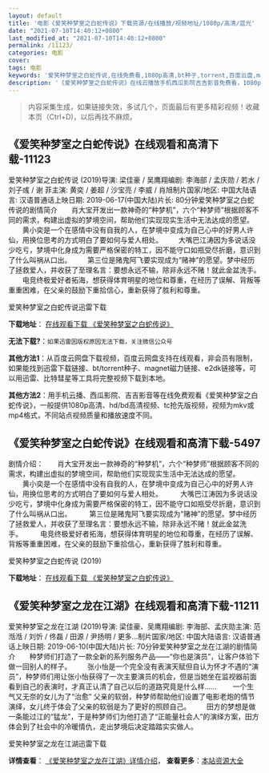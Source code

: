 ```yaml
---
layout: default
title: '电影《爱笑种梦室之白蛇传说》下载资源/在线播放/视频地址/1080p/高清/蓝光'
date: "2021-07-10T14:40:12+0800"
last_modified_at: "2021-07-10T14:40:12+0800"
permalink: /11123/
categories: 电影
cover:
tags: 电影
keywords: '爱笑种梦室之白蛇传说,在线免费看,1080p高清,bt种子,torrent,百度云盘,magnet,磁力链,迅雷下载资源'
description: '《爱笑种梦室之白蛇传说》在线云播放手机西瓜影院吉吉影音免费看，1080p高清bd/hd未删减完整版和tc抢先枪版，mkv/mp4格式，附带bt/torrent种子、magnet/磁力链、百度云盘、网盘资源迅雷下载链接'
---
```


>内容采集生成，如果链接失效，多试几个，页面最后有更多精彩视频！收藏本页（Ctrl+D)，以后再找不麻烦。


## 《爱笑种梦室之白蛇传说》在线观看和高清下载-11123

爱笑种梦室之白蛇传说 (2019)导演: 梁佳豪 / 吴鹰翔编剧: 李海部 / 孟庆勋 / 若水 / 刘子彧 / 谢 菲主演: 黄奕 / 姜超 / 沙宝亮 / 李威 / 肖旭制片国家/地区: 中国大陆语言: 汉语普通话上映日期: 2019-06-17(中国大陆)片长: 80分钟爱笑种梦室之白蛇传说的剧情简介　　肖大宝开发出一款神奇的“种梦机”，六个“种梦师”根据顾客不同的需求，构建出虚拟的梦境空间，帮助他们实现现实生活中无法达成的愿望。 　　黄小奕是一个在感情中没有自我的人，在梦境中变成为自己心中的好男人许仙，用换位思考的方式明白了要如何与爱人相处。 　　大嘴巴江涛因为多说话没少吃亏，梦境中化身成为需要严格保密的特工，因不能守口如瓶受尽折磨，意识到了什么叫祸从口出。 　　第三位是赌鬼阿飞要实现成为“赌神”的愿望。梦中经历了拯救爱人，并收获了至理名言：要想永远不输，除非永远不赌！就此金盆洗手。 　　电竞终极爱好者拓海，想获得体育明星的地位和尊重，在经历了误解、背叛等重重困难，在父亲的鼓励下重拾信心，重新获得了胜利和尊重。


爱笑种梦室之白蛇传说迅雷下载

**下载地址**： [在线观看下载 《爱笑种梦室之白蛇传说》](https://www.993dy.com//vod-detail-id-35716.html) 


**无法下载?**：`如果迅雷因版权原因无法下载，关注微信公众号 `

**其他方法1**：从百度云网盘下载视频，百度云网盘支持在线观看，非会员有限制，如果能找到迅雷下载链接、bt/torrent种子、magnet磁力链接、e2dk链接等，可以用迅雷、比特彗星等工具将完整视频下载到本地。

**其他方法2**：用手机云播、西瓜影院、吉吉影音等在线免费观看《爱笑种梦室之白蛇传说》，一般提供1080p高清、hd/bd高清视频、tc抢先版视频，视频为mkv或mp4格式，不同站点视频质量和播放速度不同。


## 《爱笑种梦室之白蛇传说》在线观看和高清下载-5497

剧情介绍：　　肖大宝开发出一款神奇的“种梦机”，六个“种梦师”根据顾客不同的需求，构建出虚拟的梦境空间，帮助他们实现现实生活中无法达成的愿望。  　　黄小奕是一个在感情中没有自我的人，在梦境中变成为自己心中的好男人许仙，用换位思考的方式明白了要如何与爱人相处。  　　大嘴巴江涛因为多说话没少吃亏，梦境中化身成为需要严格保密的特工，因不能守口如瓶受尽折磨，意识到了什么叫祸从口出。  　　第三位是赌鬼阿飞要实现成为“赌神”的愿望。梦中经历了拯救爱人，并收获了至理名言：要想永远不输，除非永远不赌！就此金盆洗手。  　　电竞终极爱好者拓海，想获得体育明星的地位和尊重，在经历了误解、背叛等重重困难，在父亲的鼓励下重拾信心，重新获得了胜利和尊重。


爱笑种梦室之白蛇传说 (2019)

**下载地址**： [在线观看下载 《爱笑种梦室之白蛇传说》](https://www.btbtdy.me/btdy/dy16169.html) 


## 《爱笑种梦室之龙在江湖》在线观看和高清下载-11211

爱笑种梦室之龙在江湖 (2019)导演: 梁佳豪、吴鹰翔编剧: 李海部、孟庆勋主演: 范湉湉 / 刘忻 / 佟磊 / 田源 / 尹扬明 / 更多...制片国家/地区: 中国大陆语言: 汉语普通话上映日期: 2019-06-10(中国大陆)片长: 70分钟爱笑种梦室之龙在江湖的剧情简介　　种梦师们打造了一款全新的系列服务产品——“你也是演员”，让客户体验下做一回别人的样子。 　　张小怡是一个完全没有表演天赋但自认为怀才不遇的“演员”，种梦师们用让张小怡获得了一次主要演员的机会，但是当她坐在监视器前面看到自己的表演时，才真正认清了自己以后的道路究竟是什么样…… 　　一个生气又无奈的女儿为了“治愈” 父亲的软弱，种梦师帮助他们设置了电影老炮的情节演绎，女儿终于体会了父亲的软弱是为了更好的照顾自己。 　　田方的梦想是做一条能过江的“猛龙”，于是种梦师们为他打造了“正能量社会人”的演绎方案，田方体会到了社会中的冷暖情仇，走出梦境后决定踏踏实实做人。


爱笑种梦室之龙在江湖迅雷下载

**详情查看**： [《爱笑种梦室之龙在江湖》详情介绍](/movie/11211/)， **查看更多**：[本站资源大全](/movie/t/all/)

